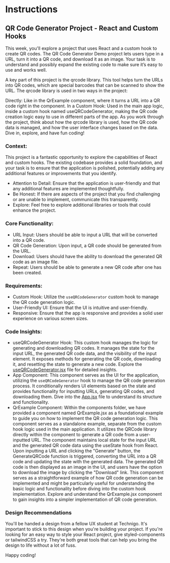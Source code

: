# Instructions

## QR Code Generator Project - React and Custom Hooks

This week, you'll explore a project that uses React and a custom hook to create QR codes. The QR Code Generator Demo project lets users type in a URL, turn it into a QR code, and download it as an image. Your task is to understand and possibly expand the existing code to make sure it’s easy to use and works well.

A key part of this project is the qrcode library. This tool helps turn the URLs into QR codes, which are special barcodes that can be scanned to show the URL. The qrcode library is used in two ways in the project:

Directly: Like in the QrExample component, where it turns a URL into a QR code right in the component.
In a Custom Hook: Used in the main app logic, inside a custom hook named useQRCodeGenerator, making the QR code creation logic easy to use in different parts of the app.
As you work through the project, think about how the qrcode library is used, how the QR code data is managed, and how the user interface changes based on the data. Dive in, explore, and have fun coding!

### Context:

This project is a fantastic opportunity to explore the capabilities of React and custom hooks. The existing codebase provides a solid foundation, and your task is to ensure that the application is polished, potentially adding any additional features or improvements that you identify.

- Attention to Detail: Ensure that the application is user-friendly and that any additional features are implemented thoughtfully.
- Be Honest: If there are aspects of the project that you find challenging or are unable to implement, communicate this transparently.
- Explore: Feel free to explore additional libraries or tools that could enhance the project.

### Core Functionality:

- URL Input: Users should be able to input a URL that will be converted into a QR code.
- QR Code Generation: Upon input, a QR code should be generated from the URL.
- Download: Users should have the ability to download the generated QR code as an image file.
- Repeat: Users should be able to generate a new QR code after one has been created.

### Requirements:

- Custom Hook: Utilize the `useQRCodeGenerator` custom hook to manage the QR code generation logic.
- User-Friendly UI: Ensure that the UI is intuitive and user-friendly.
- Responsive: Ensure that the app is responsive and provides a solid user experience on various screen sizes.

### Code Insights:

- useQRCodeGenerator Hook: This custom hook manages the logic for generating and downloading QR codes. It manages the state for the input URL, the generated QR code data, and the visibility of the input element. It exposes methods for generating the QR code, downloading it, and resetting the state to generate a new code. Explore the [useQRCodeGenerator.jsx](https://github.com/Technigo/qr-code-generator-demo/blob/main/src/hooks/useQRCodeGenerator.jsx) file for detailed insights.
- App Component: This component serves as the UI for the application, utilizing the `useQRCodeGenerator` hook to manage the QR code generation process. It conditionally renders UI elements based on the state and provides functionality for inputting URLs, generating QR codes, and downloading them. Dive into the [App.jsx](https://github.com/Technigo/project-custom-hooks-qr-code-generator-vite/blob/main/src/App.jsx) file to understand its structure and functionality.
- QrExample Component: Within the components folder, we have provided a component named QrExample.jsx as a foundational example to guide you on how to implement the QR code generation logic. This component serves as a standalone example, separate from the custom hook logic used in the main application. It utilizes the QRCode library directly within the component to generate a QR code from a user-inputted URL. The component maintains local state for the input URL and the generated QR code data using the useState hook from React. Upon inputting a URL and clicking the "Generate" button, the GenerateQRCode function is triggered, converting the URL into a QR code and updating the state with the generated data. The generated QR code is then displayed as an image in the UI, and users have the option to download the image by clicking the "Download" link. This component serves as a straightforward example of how QR code generation can be implemented and might be particularly useful for understanding the basic logic and functionality before diving into the custom hook implementation. Explore and understand the QrExample.jsx component to gain insights into a simpler implementation of QR code generation.

### Design Recommendations

You'll be handed a design from a fellow UX student at Technigo. It's important to stick to this design when you're building your project. If you're looking for an easy way to style your React project, give styled-components or tailwindCSS a try. They're both great tools that can help you bring the design to life without a lot of fuss.

Happy coding!
